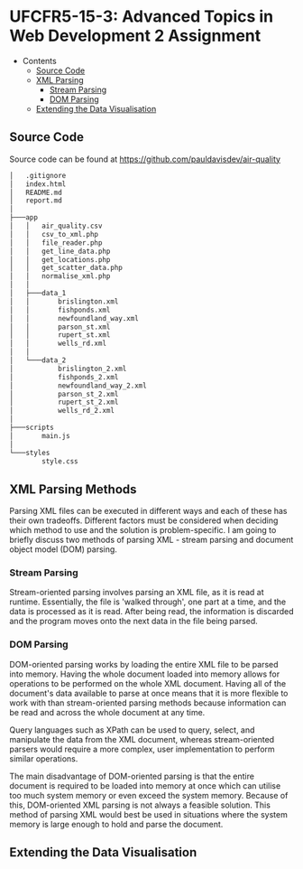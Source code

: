 # UFCFR5-15-3: Advanced Topics in Web Development 2 Assignment

- Contents
  * [Source Code](#source-code)
  * [XML Parsing](#xml-parsing)
    + [Stream Parsing](#stream-parsing)
    + [DOM Parsing](#dom-parsing)
  * [Extending the Data Visualisation](#extending-the-data-visualisation)

## Source Code
Source code can be found at https://github.com/pauldavisdev/air-quality

```bash
│   .gitignore
│   index.html
│   README.md
│   report.md
│   
├───app
│   │   air_quality.csv
│   │   csv_to_xml.php
│   │   file_reader.php
│   │   get_line_data.php
│   │   get_locations.php
│   │   get_scatter_data.php
│   │   normalise_xml.php
│   │   
│   ├───data_1
│   │       brislington.xml
│   │       fishponds.xml
│   │       newfoundland_way.xml
│   │       parson_st.xml
│   │       rupert_st.xml
│   │       wells_rd.xml
│   │       
│   └───data_2
│           brislington_2.xml
│           fishponds_2.xml
│           newfoundland_way_2.xml
│           parson_st_2.xml
│           rupert_st_2.xml
│           wells_rd_2.xml
│           
├───scripts
│       main.js
│       
└───styles
        style.css
```

## XML Parsing Methods

Parsing XML files can be executed in different ways and each of these has their own tradeoffs. Different factors must be considered when deciding which method to use and the solution is problem-specific. I am going to briefly discuss two methods of parsing XML - stream parsing and document object model (DOM) parsing.

### Stream Parsing

Stream-oriented parsing involves parsing an XML file, as it is read at runtime. Essentially, the file is 'walked through', one part at a time, and the data is processed as it is read. After being read, the information is discarded and the program moves onto the next data in the file being parsed.

### DOM Parsing

DOM-oriented parsing works by loading the entire XML file to be parsed into memory. Having the whole document loaded into memory allows for operations to be performed on the whole XML document. Having all of the document's data available to parse at once means that it is more flexible to work with than stream-oriented parsing methods because information can be read and across the whole document at any time. 

Query languages such as XPath can be used to query, select, and manipulate the data from the XML document, whereas stream-oriented parsers would require a more complex, user implementation to perform similar operations.

The main disadvantage of DOM-oriented parsing is that the entire document is required to be loaded into memory at once which can utilise too much system memory or even exceed the system memory. Because of this, DOM-oriented XML parsing is not always a feasible solution. This method of parsing XML would best be used in situations where the system memory is large enough to hold and parse the document.

## Extending the Data Visualisation